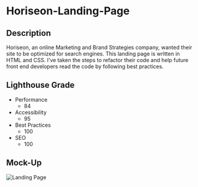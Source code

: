 # Horiseon-Landing-Page

## Description

Horiseon, an online Marketing and Brand Strategies company, wanted their site to be optimized for search engines.
This landing page is written in HTML and CSS.
I've taken the steps to refactor their code and help future front end developers read the code by following best practices.

## Lighthouse Grade

- Performance
  - 84
- Accessibility
  - 95
- Best Practices
  - 100
- SEO
  - 100

## Mock-Up

![Landing Page](./Develop/assets/Horiseon.png)
